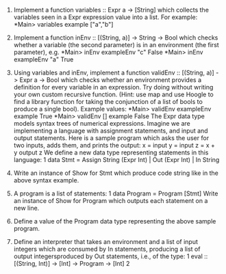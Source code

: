 1. Implement a function variables :: Expr a -> [String] which collects the variables seen in
a Expr expression value into a list. For example:
*Main> variables example
["a","b"]

2. Implement a function inEnv :: [(String, a)] -> String -> Bool which checks whether a
variable (the second parameter) is in an environment (the first parameter), e.g.
*Main> inEnv exampleEnv "c"
False
*Main> inEnv exampleEnv "a"
True

3. Using variables and inEnv, implement a function validEnv :: [(String, a)] -> Expr a -> Bool
which checks whether an environment provides a definition for every variable in an expression.
Try doing without writing your own custom recursive function. (Hint: use map and use Hoogle
to find a library function for taking the conjunction of a list of bools to produce a single bool).
Example values:
*Main> validEnv exampleEnv example
True
*Main> validEnv [] example
False
The Expr data type models syntax trees of numerical expressions. Imagine we are implementing a
language with assignment statements, and input and output statements. Here is a sample program
which asks the user for two inputs, adds them, and prints the output:
x = input
y = input
z = x + y
output z
We define a new data type representing statements in this language:
1
data Stmt = Assign String (Expr Int) | Out (Expr Int) | In String

4. Write an instance of Show for Stmt which produce code string like in the above syntax example.

5. A program is a list of statements:
1 data Program = Program [Stmt]
Write an instance of Show for Program which outputs each statement on a new line.

6. Define a value of the Program data type representing the above sample program.

7. Define an interpreter that takes an environment and a list of input integers which are consumed
by In statements, producing a list of output integersproduced by Out statements, i.e., of the
type:
1
eval :: [(String, Int)] -> [Int] -> Program -> [Int]
2

